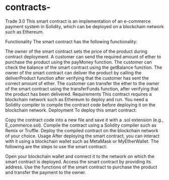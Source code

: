 # contracts-

Trade 3.0
This smart contract is an implementation of an e-commerce payment system in Solidity, which can be deployed on a blockchain network such as Ethereum.

Functionality
The smart contract has the following functionality:

The owner of the smart contract sets the price of the product during contract deployment.
A customer can send the required amount of ether to purchase the product using the payMoney function.
The customer can check the balance of the smart contract using the getBalance function.
The owner of the smart contract can deliver the product by calling the deliverProduct function after verifying that the customer has sent the correct amount of ether.
The customer can transfer the ether to the owner of the smart contract using the transferFunds function, after verifying that the product has been delivered.
Requirements
This contract requires a blockchain network such as Ethereum to deploy and run.
You need a Solidity compiler to compile the contract code before deploying it on the blockchain network.
Deployment
To deploy this smart contract:

Copy the contract code into a new file and save it with a .sol extension (e.g., E_commerce.sol).
Compile the contract using a Solidity compiler such as Remix or Truffle.
Deploy the compiled contract on the blockchain network of your choice.
Usage
After deploying the smart contract, you can interact with it using a blockchain wallet such as MetaMask or MyEtherWallet. The following are the steps to use the smart contract:

Open your blockchain wallet and connect it to the network on which the smart contract is deployed.
Access the smart contract by providing its address.
Use the functions of the smart contract to purchase the product and transfer the payment to the owner.
